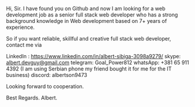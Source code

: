 Hi, Sir. 
I have found you on Github and now I am looking for a web development job as a senior full stack web developer who has a strong background knowledge in Web development based on 7+ years of experience.

So if you want reliable, skillful and creative full stack web developer, contact me via

LinkedIn : https://www.linkedin.com/in/albert-sibiga-3098a9279/
skype: albert.devguy@gmail.com 
telegram: Goal_Power812 
whatsApp: +381 65 911 4392 (I am using Serbian phone my friend bought it for me for the IT business) 
discord: albertson9473

Looking forward to cooperation.

Best Regards. Albert.
